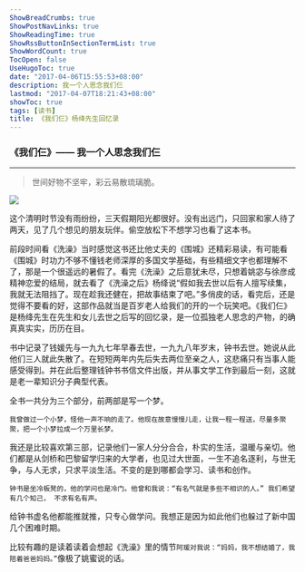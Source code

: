 ```yaml
---
ShowBreadCrumbs: true
ShowPostNavLinks: true
ShowReadingTime: true
ShowRssButtonInSectionTermList: true
ShowWordCount: true
TocOpen: false
UseHugoToc: true
date: "2017-04-06T15:55:53+08:00"
description: 我一个人思念我们仨
lastmod: "2017-04-07T18:21:43+08:00"
showToc: true
tags: [读书]
title: 《我们仨》杨绛先生回忆录
---
```


### 《我们仨》—— 我一个人思念我们仨

---

> 世间好物不坚牢，彩云易散琉璃脆。

![](../images/20010053.png#center)

这个清明时节没有雨纷纷，三天假期阳光都很好。没有出远门，只回家和家人待了两天，见了几个想见的朋友玩伴。偷空放松下不想学习也看了这本书。

前段时间看《洗澡》当时感觉这书还比他丈夫的《围城》还精彩易读，有可能看《围城》时功力不够不懂钱老师深厚的多国文学基础，有些精细文字也都理解不了，那是一个很遥远的暑假了。看完《洗澡》之后意犹未尽，只想着姚宓与徐彦成精神恋爱的结局，就去看了《洗澡之后》杨绛说“假如我去世以后有人擅写续集，我就无法阻挡了。现在趁我还健在，把故事结束了吧。”多俏皮的话，看完后，还是觉得不要看的好，这部作品就当是百岁老人给我们的开的一个玩笑吧。《我们仨》是杨绛先生在先生和女儿去世之后写的回忆录，是一位孤独老人思念的产物，的确真真实实，历历在目。

书中记录了钱媛先与一九九七年早春去世，一九九八年岁末，钟书去世。她说从此他们三人就此失散了。在短短两年内先后失去两位至亲之人，这悲痛只有当事人能感受得到。并在此后整理钱钟书书信文件出版，并从事文学工作到最后一刻，这就是老一辈知识分子典型代表。

全书一共分为三个部分，前两部是写一个梦。

    我曾做过一个小梦，怪他一声不响的走了。他现在故意慢慢儿走，让我一程一程送，尽量多聚聚，把一个小梦拉成一个万里长梦。

我还是比较喜欢第三部，记录他们一家人分分合合，朴实的生活，温暖与亲切。他们都是从剑桥和巴黎留学归来的大学者，也见过大世面，一生不追名逐利，与世无争，与人无求，只求平淡生活。不变的是到哪都会学习、读书和创作。

    钟书是坐冷板凳的，他的学问也是冷门。他曾和我说：“有名气就是多些不相识的人。” 我们希望有几个知己， 不求有名有声。

给钟书虚名他都能推就推，只专心做学问。我想正是因为如此他们也躲过了新中国几个困难时期。

比较有趣的是读着读着会想起《洗澡》里的情节`阿瑗对我说：“妈妈，我不想结婚了，我陪着爸爸妈妈。”`像极了姚蜜说的话。
